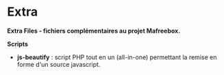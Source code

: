 Extra
=====

**Extra Files - fichiers complémentaires au projet Mafreebox.**


**Scripts**
- **js-beautify** : script PHP tout en un (all-in-one) permettant la remise en forme d'un source javascript.


